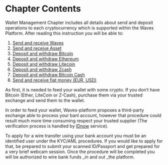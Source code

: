 # Chapter Contents

Wallet Management Chapter includes all details about send and deposit operations to each cryptocurrency which is supported within the Waves Platform. After reading this instruction you will be able to:

1. [Send and receive Waves](waves-client/wallet-operations/How-to-send-and-receive-Waves.md)
2. [Send and receive Asset](Link)
3. [Deposit and withdraw Bitcoin](Link)
4. [Deposit and withdraw Ethereum](Link)
5. [Deposit and withdraw Litecoin](Link)
6. [Deposit and withdraw Zcash](Link)
7. [Deposit and withdraw Bitcoin Cash](Link)
8. [Send and receive fiat money (EUR, USD)](Link)

As first, it is needed to feed your wallet with some crypto. If you don’t have Bitcoin \(Ether, LiteCoin or Z-Cash\), purchase them via your trusted exchange and send them to the wallet.

In order to feed your wallet, Waves-platform proposes a third-party exchange able to process your banl account, however that procedure could result much more time consuming respect your trusted supplier \(The verification process is handled by [IDnow](#) service\).

To apply for a wire transfer using your bank account you must be an identified user under the KYC/AML procedures. If you would like to apply for that, be prepared to submit your scanned ID/Passport and get prepared for a very brief webcam session. Once the procedure will be completed you will be authorized to wire bank funds _in and out _the platform.
